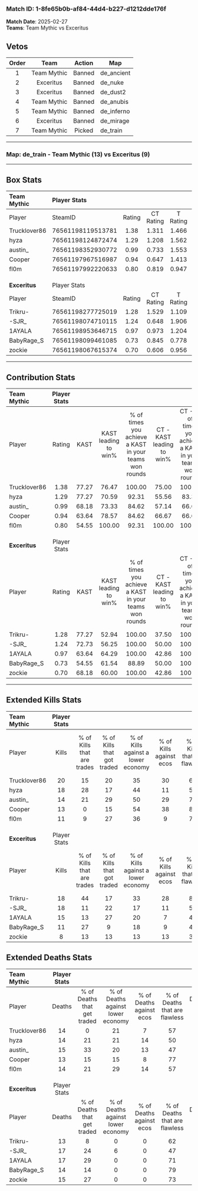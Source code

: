 ### Match ID: 1-8fe65b0b-af84-44d4-b227-d1212dde176f  
**Match Date**: 2025-02-27  
**Teams**: Team Mythic vs Exceritus  

## Vetos  

| Order | Team | Action | Map |
| :---: | :--: | :----: | --- |
| 1 | Team Mythic | Banned | de_ancient |
| 2 | Exceritus | Banned | de_nuke |
| 3 | Exceritus | Banned | de_dust2 |
| 4 | Team Mythic | Banned | de_anubis |
| 5 | Team Mythic | Banned | de_inferno |
| 6 | Exceritus | Banned | de_mirage |
| 7 | Team Mythic | Picked | de_train |

---  

### **Map**: de_train - Team Mythic (13) vs Exceritus (9)  
---  

## Box Stats  

| **Team Mythic** | Player Stats      |        |           |          |       |      |       |         |        |      |     |
| :- | :- | :-: | :-: | :-: | :-: | :-: | :-: | :-: | :-: | :-: | :-: |
| Player          | SteamID           | Rating | CT Rating | T Rating | KAST  | ADR  | Kills | Assists | Deaths | K/D  | HS% |
| Trucklover86    | 76561198119513781 |  1.38  |   1.311   |  1.466   | 77.27 | 90.5 |  20   |    4    |   14   | 1.43 | 70  |
| hyza            | 76561198124872474 |  1.29  |   1.208   |  1.562   | 77.27 | 86.8 |  18   |    4    |   14   | 1.29 | 61  |
| austin_         | 76561198352930772 |  0.99  |   0.733   |  1.553   | 68.18 | 71.9 |  14   |    2    |   15   | 0.93 | 64  |
| Cooper          | 76561197967516987 |  0.94  |   0.647   |  1.413   | 63.64 | 66.8 |  13   |    2    |   13   | 1.00 | 30  |
| fl0m            | 76561197992220633 |  0.80  |   0.819   |  0.947   | 54.55 | 68.4 |  11   |    7    |   14   | 0.79 | 36  |
|                 |                   |        |           |          |       |      |       |         |        |      |     |
|                 |                   |        |           |          |       |      |       |         |        |      |     |
|                 |                   |        |           |          |       |      |       |         |        |      |     |
| **Exceritus**   | Player Stats      |        |           |          |       |      |       |         |        |      |     |
| Player          | SteamID           | Rating | CT Rating | T Rating | KAST  | ADR  | Kills | Assists | Deaths | K/D  | HS% |
| Trikru-         | 76561198277725019 |  1.28  |   1.529   |  1.109   | 77.27 | 77.6 |  18   |    2    |   13   | 1.38 | 38  |
| -SJR_           | 76561198074710115 |  1.24  |   0.648   |  1.906   | 72.73 | 96.6 |  18   |    9    |   17   | 1.06 | 88  |
| 1AYALA          | 76561198953646715 |  0.97  |   0.973   |  1.204   | 63.64 | 80.6 |  15   |    2    |   17   | 0.88 | 40  |
| BabyRage_S      | 76561198099461085 |  0.73  |   0.845   |  0.778   | 54.55 | 50.1 |  11   |    3    |   14   | 0.79 | 72  |
| zockie          | 76561198067615374 |  0.70  |   0.606   |  0.956   | 68.18 | 52.1 |   8   |    5    |   15   | 0.53 | 50  |
---  

## Contribution Stats  

| **Team Mythic** | Player Stats |       |                      |                                                        |                           |                                                             |                          |                                                            |
| :- | :-: | :-: | :-: | :-: | :-: | :-: | :-: | :-: |
| Player          |    Rating    | KAST  | KAST leading to win% | % of times you achieve a KAST in your teams won rounds | CT - KAST leading to win% | CT - % of times you achieve a KAST in your teams won rounds | T - KAST leading to win% | T - % of times you achieve a KAST in your teams won rounds |
| Trucklover86    |     1.38     | 77.27 |        76.47         |                         100.00                         |           75.00           |                           100.00                            |          77.78           |                           100.00                           |
| hyza            |     1.29     | 77.27 |        70.59         |                         92.31                          |           55.56           |                            83.33                            |          87.50           |                           100.00                           |
| austin_         |     0.99     | 68.18 |        73.33         |                         84.62                          |           57.14           |                            66.67                            |          87.50           |                           100.00                           |
| Cooper          |     0.94     | 63.64 |        78.57         |                         84.62                          |           66.67           |                            66.67                            |          87.50           |                           100.00                           |
| fl0m            |     0.80     | 54.55 |        100.00        |                         92.31                          |          100.00           |                           100.00                            |          100.00          |                           85.71                            |
|                 |              |       |                      |                                                        |                           |                                                             |                          |                                                            |
|                 |              |       |                      |                                                        |                           |                                                             |                          |                                                            |
|                 |              |       |                      |                                                        |                           |                                                             |                          |                                                            |
| **Exceritus**   | Player Stats |       |                      |                                                        |                           |                                                             |                          |                                                            |
| Player          |    Rating    | KAST  | KAST leading to win% | % of times you achieve a KAST in your teams won rounds | CT - KAST leading to win% | CT - % of times you achieve a KAST in your teams won rounds | T - KAST leading to win% | T - % of times you achieve a KAST in your teams won rounds |
| Trikru-         |     1.28     | 77.27 |        52.94         |                         100.00                         |           37.50           |                           100.00                            |          66.67           |                           100.00                           |
| -SJR_           |     1.24     | 72.73 |        56.25         |                         100.00                         |           50.00           |                           100.00                            |          60.00           |                           100.00                           |
| 1AYALA          |     0.97     | 63.64 |        64.29         |                         100.00                         |           42.86           |                           100.00                            |          85.71           |                           100.00                           |
| BabyRage_S      |     0.73     | 54.55 |        61.54         |                         88.89                          |           50.00           |                           100.00                            |          71.43           |                           83.33                            |
| zockie          |     0.70     | 68.18 |        60.00         |                         100.00                         |           42.86           |                           100.00                            |          75.00           |                           100.00                           |
---  

## Extended Kills Stats  

| **Team Mythic** | Player Stats |                            |                            |                                    |                         |                              |                                 |                                       |                    |           |
| :- | :-: | :-: | :-: | :-: | :-: | :-: | :-: | :-: | :-: | :-: |
| Player          |    Kills     | % of Kills that are trades | % of Kills that got traded | % of Kills against a lower economy | % of Kills against ecos | % of Kills that are flawless | % of Kills that are close duels | % of Kills that are assisted by flash | Pistol Round Kills | AWP Kills |
| Trucklover86    |      20      |             15             |             20             |                 35                 |           30            |              60              |                5                |                   0                   |         0          |     3     |
| hyza            |      18      |             28             |             17             |                 44                 |           11            |              50              |                0                |                   0                   |         0          |     1     |
| austin_         |      14      |             21             |             29             |                 50                 |           29            |              71              |                0                |                   0                   |         0          |     0     |
| Cooper          |      13      |             0              |             15             |                 54                 |           38            |              85              |                8                |                   0                   |         4          |     0     |
| fl0m            |      11      |             9              |             27             |                 36                 |            9            |              73              |                0                |                   0                   |         0          |     3     |
|                 |              |                            |                            |                                    |                         |                              |                                 |                                       |                    |           |
|                 |              |                            |                            |                                    |                         |                              |                                 |                                       |                    |           |
|                 |              |                            |                            |                                    |                         |                              |                                 |                                       |                    |           |
| **Exceritus**   | Player Stats |                            |                            |                                    |                         |                              |                                 |                                       |                    |           |
| Player          |    Kills     | % of Kills that are trades | % of Kills that got traded | % of Kills against a lower economy | % of Kills against ecos | % of Kills that are flawless | % of Kills that are close duels | % of Kills that are assisted by flash | Pistol Round Kills | AWP Kills |
| Trikru-         |      18      |             44             |             17             |                 33                 |           28            |              83              |                0                |                  11                   |         5          |     2     |
| -SJR_           |      18      |             11             |             22             |                 17                 |           11            |              56              |                0                |                   0                   |         0          |     3     |
| 1AYALA          |      15      |             13             |             27             |                 20                 |            7            |              47              |                7                |                   7                   |         0          |     1     |
| BabyRage_S      |      11      |             27             |             9              |                 18                 |            9            |              45              |                9                |                   0                   |         1          |     1     |
| zockie          |      8       |             13             |             13             |                 13                 |           13            |              38              |               13                |                   0                   |         0          |     1     |
## Extended Deaths Stats  

| **Team Mythic** | Player Stats |                             |                                   |                          |                               |                            |                           |               |
| :- | :-: | :-: | :-: | :-: | :-: | :-: | :-: | :-: |
| Player          |    Deaths    | % of Deaths that get traded | % of Deaths against lower economy | % of Deaths against ecos | % of Deaths that are flawless | % of Deaths that are close | % of Deaths while blinded | Deaths to AWP |
| Trucklover86    |      14      |              0              |                21                 |            7             |              57               |             0              |             7             |       2       |
| hyza            |      14      |             21              |                21                 |            14            |              50               |             7              |             7             |       1       |
| austin_         |      15      |             33              |                20                 |            13            |              47               |             13             |             0             |       2       |
| Cooper          |      13      |             15              |                15                 |            8             |              77               |             0              |             8             |       0       |
| fl0m            |      14      |             21              |                29                 |            14            |              57               |             0              |             0             |       1       |
|                 |              |                             |                                   |                          |                               |                            |                           |               |
|                 |              |                             |                                   |                          |                               |                            |                           |               |
|                 |              |                             |                                   |                          |                               |                            |                           |               |
| **Exceritus**   | Player Stats |                             |                                   |                          |                               |                            |                           |               |
| Player          |    Deaths    | % of Deaths that get traded | % of Deaths against lower economy | % of Deaths against ecos | % of Deaths that are flawless | % of Deaths that are close | % of Deaths while blinded | Deaths to AWP |
| Trikru-         |      13      |              8              |                 0                 |            0             |              62               |             8              |             0             |       0       |
| -SJR_           |      17      |             24              |                 6                 |            0             |              47               |             0              |             0             |       1       |
| 1AYALA          |      17      |             29              |                 0                 |            0             |              71               |             6              |             0             |       1       |
| BabyRage_S      |      14      |             14              |                 0                 |            0             |              79               |             0              |             0             |       1       |
| zockie          |      15      |             27              |                 0                 |            0             |              73               |             0              |             0             |       1       |
